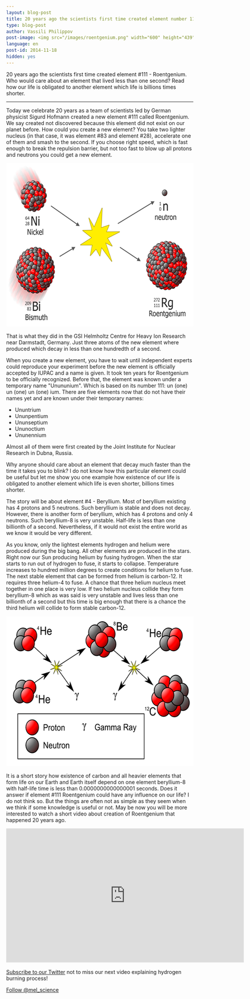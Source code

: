 ```yaml
---
layout: blog-post
title: 20 years ago the scientists first time created element number 111 - Roentgenium
type: blog-post
author: Vassili Philippov
post-image: <img src="/images/roentgenium.png" width="600" height="439" alt="Roentgenium">
language: en
post-id: 2014-11-18
hidden: yes
---
```

20 years ago the scientists first time created element #111 - Roentgenium. Who would care about an element that lived less than one second? Read how our life is obligated to another element which life is billions times shorter.
<!-- more -->

---
Today we celebrate 20 years as a team of scientists led by German physicist Sigurd Hofmann created a new element #111 called Roentgenium. We say created not discovered because this element did not exist on our planet before. How could you create a new element? You take two lighter nucleus (in that case, it was element #83 and element #28), accelerate one of them and smash to the second. If you choose right speed, which is fast enough to break the repulsion barrier, but not too fast to blow up all protons and neutrons you could get a new element.

<img src="/images/roentgenium.png" width="600" height="439" alt="Roentgenium">

That is what they did in the GSI Helmholtz Centre for Heavy Ion Research near Darmstadt, Germany. Just three atoms of the new element where produced which decay in less than one hundredth of a second. 

When you create a new element, you have to wait until independent experts could reproduce your experiment before the new element is officially accepted by IUPAC and a name is given. It took ten years for Roentgenium to be officially recognized. Before that, the element was known under a temporary name "Unununium". Which is based on its number 111: un (one) un (one) un (one) ium. There are five elements now that do not have their names yet and are known under their temporary names:

* Ununtrium
* Ununpentium
* Ununseptium
* Ununoctium
* Ununennium

Almost all of them were first created by the Joint Institute for Nuclear Research in Dubna, Russia.

Why anyone should care about an element that decay much faster than the time it takes you to blink? I do not know how this particular element could be useful but let me show you one example how existence of our life is obligated to another element which life is even shorter, billions times shorter.

The story will be about element #4 - Beryllium. Most of beryllium existing has 4 protons and 5 neutrons. Such beryllium is stable and does not decay. However, there is another form of beryllium, which has 4 protons and only 4 neutrons. Such beryllium-8 is very unstable. Half-life is less than one billionth of a second. Nevertheless, if it would not exist the entire world as we know it would be very different. 

As you know, only the lightest elements hydrogen and helium were produced during the big bang. All other elements are produced in the stars. Right now our Sun producing helium by fusing hydrogen. When the star starts to run out of hydrogen to fuse, it starts to collapse. Temperature increases to hundred million degrees to create conditions for helium to fuse. The next stable element that can be formed from helium is carbon-12. It requires three helium-4 to fuse. A chance that three helium nucleus meet together in one place is very low. If two helium nucleus collide they form beryllium-8 which as was said is very unstable and lives less than one billionth of a second but this time is big enough that there is a chance the third helium will collide to form stable carbon-12. 

<img src="/images/carbon-synthesis.png" width="600" height="403" alt="Carbon synthesis">

It is a short story how existence of carbon and all heavier elements that form life on our Earth and Earth itself depend on one element beryllium-8 with half-life time is less than 0.0000000000000001 seconds. Does it answer if element #111 Roentgenium could have any influence on our life? I do not think so. But the things are often not as simple as they seem when we think if some knowledge is useful or not. May be now you will be more interested to watch a short video about creation of Roentgenium that happened 20 years ago.

<iframe width="640" height="360" src="http://www.youtube.com/embed/MTq1hzhCF0g?rel=0" frameborder="0" allowfullscreen></iframe>

<br/>

<a href="https://twitter.com/mel_science">Subscribe to our Twitter</a> not to miss our next video explaining hydrogen burning process!

<!-- Begin Twitter follow -->
<a href="https://twitter.com/mel_science" class="twitter-follow-button" data-show-count="false" data-size="large">Follow @mel_science</a>
<script>!function(d,s,id){var js,fjs=d.getElementsByTagName(s)[0],p=/^http:/.test(d.location)?'http':'https';if(!d.getElementById(id)){js=d.createElement(s);js.id=id;js.src=p+'://platform.twitter.com/widgets.js';fjs.parentNode.insertBefore(js,fjs);}}(document, 'script', 'twitter-wjs');</script>
<!-- End Twitter follow -->

